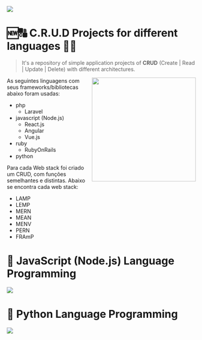 <a href="https://github.com/IsaacAlves7/crud-projects"><img src="https://user-images.githubusercontent.com/61624336/159622843-8f7ffa91-e9a5-49f4-8980-69d03dd2c3a7.png"></a>

# 🆕🔠 C.R.U.D Projects for different languages 🔄🚮
<blockquote>It's a repository of simple application projects of <b>CRUD</b> (Create | Read | Update | Delete) with different architectures.</blockquote> 

<img src="https://static.platzi.com/media/landing-projects/Proyecto-Python-CRUD.png" height="277" align="right">

As seguintes linguagens com seus frameworks/bibliotecas abaixo foram usadas:

- php
  - Laravel  
- javascript (Node.js)
  - React.js
  - Angular
  - Vue.js 
- ruby
  - RubyOnRails
- python

Para cada Web stack foi criado um CRUD, com funções semelhantes e distintas. Abaixo se encontra cada web stack:

- LAMP
- LEMP
- MERN
- MEAN
- MENV
- PERN
- FRAmP

# 📜 JavaScript (Node.js) Language Programming
<img src="https://www.webdesignemfoco.com/img/files/original/368570-crud-nodejs-l.jpg">

# 🐍 Python Language Programming
<img src="https://www.webdesignemfoco.com/img/files/original/194176-banner-curso-de-python-l.jpg">
